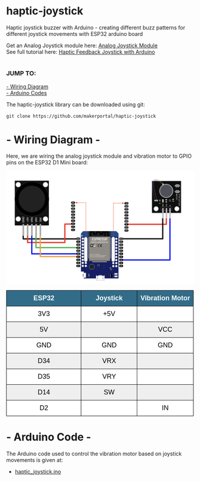 # haptic-joystick
Haptic joystick buzzer with Arduino - creating different buzz patterns for different joystick movements with ESP32 arduino board

Get an Analog Joystick module here: [Analog Joystick Module](https://makersportal.com/shop/mini-gps-module-atgm336h-antenna) <br>
See full tutorial here: [Haptic Feedback Joystick with Arduino](https://makersportal.com/blog/haptic-feedback-joystick-with-arduino) <br>

# 
### JUMP TO:
<a href="#wiring">- Wiring Diagram</a><br>
<a href="#arduino">- Arduino Codes</a><br>

The haptic-joystick library can be downloaded using git:

    git clone https://github.com/makerportal/haptic-joystick

<a id="wiring"></a>
# - Wiring Diagram -
Here, we are wiring the analog joystick module and vibration motor to GPIO pins on the ESP32 D1 Mini board:

![Haptic Joystick + ESP32 wiring](/images/wiring_diagram.png)


<style type="text/css">
.tg  {border-collapse:collapse;border-spacing:0;}
.tg td{border-color:black;border-style:solid;border-width:1px;font-family:Arial, sans-serif;font-size:14px;
  overflow:hidden;padding:10px 5px;word-break:normal;}
.tg th{border-color:black;border-style:solid;border-width:1px;font-family:Arial, sans-serif;font-size:14px;
  font-weight:normal;overflow:hidden;padding:10px 5px;word-break:normal;}
.tg .tg-nqrr{background-color:#ffffff;border-color:#000000;color:#000000;font-size:large;text-align:center;vertical-align:top}
.tg .tg-qblo{background-color:#326c88;border-color:#000000;color:#ffffff;font-size:large;font-weight:bold;text-align:center;
  vertical-align:top}
.tg .tg-g1p2{background-color:#efefef;border-color:#000000;color:#000000;font-size:large;text-align:center;vertical-align:top}
.tg .tg-sr7s{background-color:#ffffff;border-color:#000000;color:#000000;font-size:large;font-weight:bold;text-align:center;
  vertical-align:top}
</style>
<table class="tg" style="undefined;table-layout: fixed; width: 502px">
<colgroup>
<col style="width: 201px">
<col style="width: 150px">
<col style="width: 151px">
</colgroup>
<thead>
  <tr>
    <th class="tg-qblo">ESP32</th>
    <th class="tg-qblo">Joystick</th>
    <th class="tg-qblo">Vibration Motor</th>
  </tr>
</thead>
<tbody>
  <tr>
    <td class="tg-nqrr">3V3</td>
    <td class="tg-nqrr">+5V</td>
    <td class="tg-nqrr"></td>
  </tr>
  <tr>
    <td class="tg-g1p2">5V</td>
    <td class="tg-g1p2"></td>
    <td class="tg-g1p2">VCC</td>
  </tr>
  <tr>
    <td class="tg-nqrr">GND</td>
    <td class="tg-nqrr">GND</td>
    <td class="tg-nqrr">GND</td>
  </tr>
  <tr>
    <td class="tg-g1p2">D34</td>
    <td class="tg-g1p2">VRX</td>
    <td class="tg-g1p2"></td>
  </tr>
  <tr>
    <td class="tg-nqrr">D35</td>
    <td class="tg-nqrr">VRY</td>
    <td class="tg-nqrr"></td>
  </tr>
  <tr>
    <td class="tg-g1p2">D14</td>
    <td class="tg-g1p2">SW</td>
    <td class="tg-g1p2"></td>
  </tr>
  <tr>
    <td class="tg-nqrr">D2</td>
    <td class="tg-sr7s"></td>
    <td class="tg-nqrr">IN</td>
  </tr>
</tbody>
</table>

<a id="arduino"></a>
# - Arduino Code -
The Arduino code used to control the vibration motor based on joystick movements is given at:

- [haptic_joystick.ino](haptic_joystick.ino)
